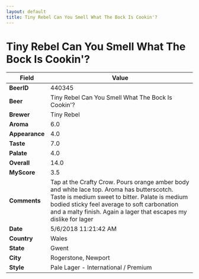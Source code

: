 ```yaml
---
layout: default
title: Tiny Rebel Can You Smell What The Bock Is Cookin'?
---
```


# Tiny Rebel Can You Smell What The Bock Is Cookin'?

| Field         | Value     |
|---------------|-----------|
| **BeerID** | 440345 |
| **Beer** | Tiny Rebel Can You Smell What The Bock Is Cookin'? |
| **Brewer** | Tiny Rebel |
| **Aroma** | 6.0 |
| **Appearance** | 4.0 |
| **Taste** | 7.0 |
| **Palate** | 4.0 |
| **Overall** | 14.0 |
| **MyScore** | 3.5 |
| **Comments** | Tap at the Crafty Crow. Pours orange amber body and white lace top. Aroma has butterscotch. Taste is medium sweet to bitter. Palate is medium bodied sticky feel average to soft carbonation and a malty finish. Again a lager that escapes my dislike for lager |
| **Date** | 5/6/2018 11:21:42 AM |
| **Country** | Wales |
| **State** | Gwent |
| **City** | Rogerstone, Newport |
| **Style** | Pale Lager - International / Premium |
